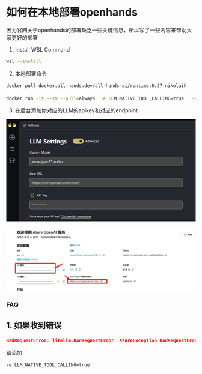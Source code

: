 # 如何在本地部署openhands

 因为官网关于openhands的部署缺乏一些关键信息，所以写了一些内容来帮助大家更好的部署



1. Install WSL Command
```bash
wsl --install
```

2. 本地部署命令

```bash
docker pull docker.all-hands.dev/all-hands-ai/runtime:0.27-nikolaik

docker run -it --rm --pull=always  -e LLM_NATIVE_TOOL_CALLING=true   -e SANDBOX_RUNTIME_CONTAINER_IMAGE=docker.all-hands.dev/all-hands-ai/runtime:0.27-nikolaik    -e LOG_ALL_EVENTS=true    -v /var/run/docker.sock:/var/run/docker.sock    -v ~/.openhands-state:/.openhands-state    -p 3000:3000    --add-host host.docker.internal:host-gateway    --name openhands-app    docker.all-hands.dev/all-hands-ai/openhands:0.27
```


3. 在后台添加你对应的LLM的apikey和对应的endpoint

![后台](./imgs/llm-setup-background.png)

![azure openai服务页面](./imgs/llm-setup-openai.png)



### FAQ
## 1. 如果收到错误
```json
BadRequestError: litellm.BadRequestError: AzureException BadRequestError - Error code: 400 - {'error': {'message': "Invalid value for 'tool_choice': 'tool_choice' is only allowed when 'tools' are specified.", 'type': 'invalid_request_error', 'param': 'tool_choice', 'code': None}}
```
请添加
```bash
-e LLM_NATIVE_TOOL_CALLING=true
```


